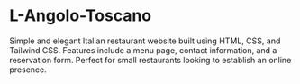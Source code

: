 # L-Angolo-Toscano
Simple and elegant Italian restaurant website built using HTML, CSS, and Tailwind CSS. Features include a menu page, contact information, and a reservation form. Perfect for small restaurants looking to establish an online presence.
